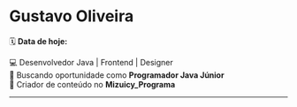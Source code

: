 # Gustavo Oliveira

🗓️ **Data de hoje:** <!--DATE-->

💻 Desenvolvedor Java | Frontend | Designer  
🎯 Buscando oportunidade como **Programador Java Júnior**  
🎥 Criador de conteúdo no **Mizuicy_Programa**  

---
